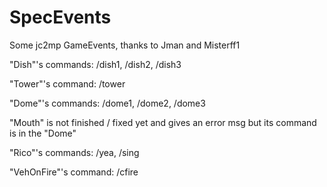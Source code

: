 SpecEvents
==========

Some jc2mp GameEvents, thanks to Jman and Misterff1  

"Dish"'s commands: /dish1, /dish2, /dish3

"Tower"'s command: /tower

"Dome"'s commands: /dome1, /dome2, /dome3

"Mouth" is not finished / fixed yet and gives an error msg but its command is in the "Dome" 

"Rico"'s commands: /yea, /sing

"VehOnFire"'s command: /cfire
